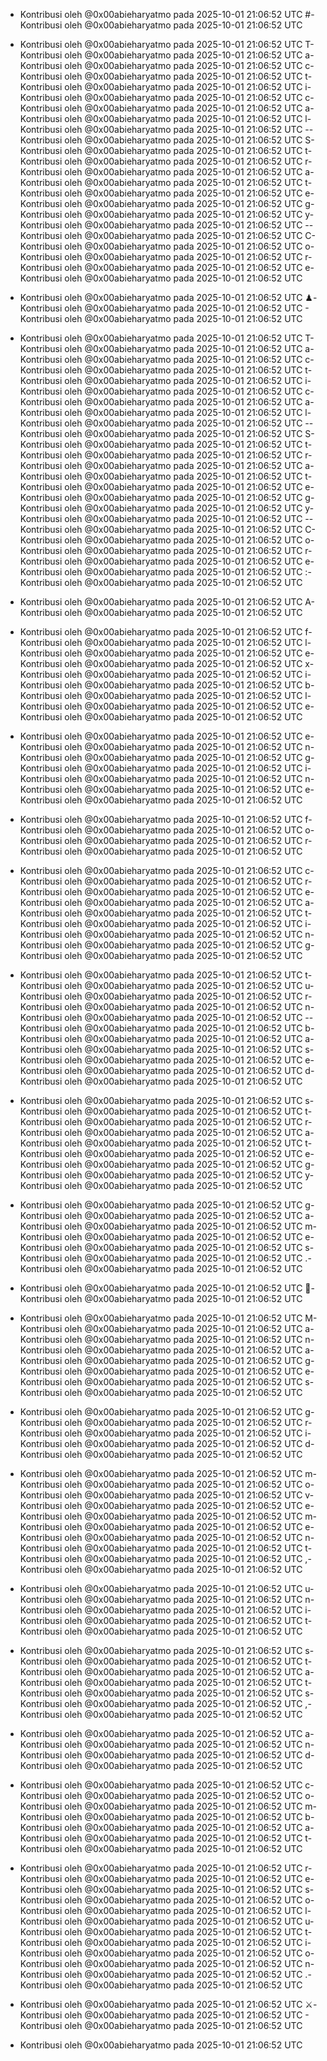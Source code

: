 - Kontribusi oleh @0x00abieharyatmo pada 2025-10-01 21:06:52 UTC
#- Kontribusi oleh @0x00abieharyatmo pada 2025-10-01 21:06:52 UTC
 - Kontribusi oleh @0x00abieharyatmo pada 2025-10-01 21:06:52 UTC
T- Kontribusi oleh @0x00abieharyatmo pada 2025-10-01 21:06:52 UTC
a- Kontribusi oleh @0x00abieharyatmo pada 2025-10-01 21:06:52 UTC
c- Kontribusi oleh @0x00abieharyatmo pada 2025-10-01 21:06:52 UTC
t- Kontribusi oleh @0x00abieharyatmo pada 2025-10-01 21:06:52 UTC
i- Kontribusi oleh @0x00abieharyatmo pada 2025-10-01 21:06:52 UTC
c- Kontribusi oleh @0x00abieharyatmo pada 2025-10-01 21:06:52 UTC
a- Kontribusi oleh @0x00abieharyatmo pada 2025-10-01 21:06:52 UTC
l- Kontribusi oleh @0x00abieharyatmo pada 2025-10-01 21:06:52 UTC
-- Kontribusi oleh @0x00abieharyatmo pada 2025-10-01 21:06:52 UTC
S- Kontribusi oleh @0x00abieharyatmo pada 2025-10-01 21:06:52 UTC
t- Kontribusi oleh @0x00abieharyatmo pada 2025-10-01 21:06:52 UTC
r- Kontribusi oleh @0x00abieharyatmo pada 2025-10-01 21:06:52 UTC
a- Kontribusi oleh @0x00abieharyatmo pada 2025-10-01 21:06:52 UTC
t- Kontribusi oleh @0x00abieharyatmo pada 2025-10-01 21:06:52 UTC
e- Kontribusi oleh @0x00abieharyatmo pada 2025-10-01 21:06:52 UTC
g- Kontribusi oleh @0x00abieharyatmo pada 2025-10-01 21:06:52 UTC
y- Kontribusi oleh @0x00abieharyatmo pada 2025-10-01 21:06:52 UTC
-- Kontribusi oleh @0x00abieharyatmo pada 2025-10-01 21:06:52 UTC
C- Kontribusi oleh @0x00abieharyatmo pada 2025-10-01 21:06:52 UTC
o- Kontribusi oleh @0x00abieharyatmo pada 2025-10-01 21:06:52 UTC
r- Kontribusi oleh @0x00abieharyatmo pada 2025-10-01 21:06:52 UTC
e- Kontribusi oleh @0x00abieharyatmo pada 2025-10-01 21:06:52 UTC

- Kontribusi oleh @0x00abieharyatmo pada 2025-10-01 21:06:52 UTC
♟- Kontribusi oleh @0x00abieharyatmo pada 2025-10-01 21:06:52 UTC
️- Kontribusi oleh @0x00abieharyatmo pada 2025-10-01 21:06:52 UTC
 - Kontribusi oleh @0x00abieharyatmo pada 2025-10-01 21:06:52 UTC
T- Kontribusi oleh @0x00abieharyatmo pada 2025-10-01 21:06:52 UTC
a- Kontribusi oleh @0x00abieharyatmo pada 2025-10-01 21:06:52 UTC
c- Kontribusi oleh @0x00abieharyatmo pada 2025-10-01 21:06:52 UTC
t- Kontribusi oleh @0x00abieharyatmo pada 2025-10-01 21:06:52 UTC
i- Kontribusi oleh @0x00abieharyatmo pada 2025-10-01 21:06:52 UTC
c- Kontribusi oleh @0x00abieharyatmo pada 2025-10-01 21:06:52 UTC
a- Kontribusi oleh @0x00abieharyatmo pada 2025-10-01 21:06:52 UTC
l- Kontribusi oleh @0x00abieharyatmo pada 2025-10-01 21:06:52 UTC
-- Kontribusi oleh @0x00abieharyatmo pada 2025-10-01 21:06:52 UTC
S- Kontribusi oleh @0x00abieharyatmo pada 2025-10-01 21:06:52 UTC
t- Kontribusi oleh @0x00abieharyatmo pada 2025-10-01 21:06:52 UTC
r- Kontribusi oleh @0x00abieharyatmo pada 2025-10-01 21:06:52 UTC
a- Kontribusi oleh @0x00abieharyatmo pada 2025-10-01 21:06:52 UTC
t- Kontribusi oleh @0x00abieharyatmo pada 2025-10-01 21:06:52 UTC
e- Kontribusi oleh @0x00abieharyatmo pada 2025-10-01 21:06:52 UTC
g- Kontribusi oleh @0x00abieharyatmo pada 2025-10-01 21:06:52 UTC
y- Kontribusi oleh @0x00abieharyatmo pada 2025-10-01 21:06:52 UTC
-- Kontribusi oleh @0x00abieharyatmo pada 2025-10-01 21:06:52 UTC
C- Kontribusi oleh @0x00abieharyatmo pada 2025-10-01 21:06:52 UTC
o- Kontribusi oleh @0x00abieharyatmo pada 2025-10-01 21:06:52 UTC
r- Kontribusi oleh @0x00abieharyatmo pada 2025-10-01 21:06:52 UTC
e- Kontribusi oleh @0x00abieharyatmo pada 2025-10-01 21:06:52 UTC
:- Kontribusi oleh @0x00abieharyatmo pada 2025-10-01 21:06:52 UTC
 - Kontribusi oleh @0x00abieharyatmo pada 2025-10-01 21:06:52 UTC
A- Kontribusi oleh @0x00abieharyatmo pada 2025-10-01 21:06:52 UTC
 - Kontribusi oleh @0x00abieharyatmo pada 2025-10-01 21:06:52 UTC
f- Kontribusi oleh @0x00abieharyatmo pada 2025-10-01 21:06:52 UTC
l- Kontribusi oleh @0x00abieharyatmo pada 2025-10-01 21:06:52 UTC
e- Kontribusi oleh @0x00abieharyatmo pada 2025-10-01 21:06:52 UTC
x- Kontribusi oleh @0x00abieharyatmo pada 2025-10-01 21:06:52 UTC
i- Kontribusi oleh @0x00abieharyatmo pada 2025-10-01 21:06:52 UTC
b- Kontribusi oleh @0x00abieharyatmo pada 2025-10-01 21:06:52 UTC
l- Kontribusi oleh @0x00abieharyatmo pada 2025-10-01 21:06:52 UTC
e- Kontribusi oleh @0x00abieharyatmo pada 2025-10-01 21:06:52 UTC
 - Kontribusi oleh @0x00abieharyatmo pada 2025-10-01 21:06:52 UTC
e- Kontribusi oleh @0x00abieharyatmo pada 2025-10-01 21:06:52 UTC
n- Kontribusi oleh @0x00abieharyatmo pada 2025-10-01 21:06:52 UTC
g- Kontribusi oleh @0x00abieharyatmo pada 2025-10-01 21:06:52 UTC
i- Kontribusi oleh @0x00abieharyatmo pada 2025-10-01 21:06:52 UTC
n- Kontribusi oleh @0x00abieharyatmo pada 2025-10-01 21:06:52 UTC
e- Kontribusi oleh @0x00abieharyatmo pada 2025-10-01 21:06:52 UTC
 - Kontribusi oleh @0x00abieharyatmo pada 2025-10-01 21:06:52 UTC
f- Kontribusi oleh @0x00abieharyatmo pada 2025-10-01 21:06:52 UTC
o- Kontribusi oleh @0x00abieharyatmo pada 2025-10-01 21:06:52 UTC
r- Kontribusi oleh @0x00abieharyatmo pada 2025-10-01 21:06:52 UTC
 - Kontribusi oleh @0x00abieharyatmo pada 2025-10-01 21:06:52 UTC
c- Kontribusi oleh @0x00abieharyatmo pada 2025-10-01 21:06:52 UTC
r- Kontribusi oleh @0x00abieharyatmo pada 2025-10-01 21:06:52 UTC
e- Kontribusi oleh @0x00abieharyatmo pada 2025-10-01 21:06:52 UTC
a- Kontribusi oleh @0x00abieharyatmo pada 2025-10-01 21:06:52 UTC
t- Kontribusi oleh @0x00abieharyatmo pada 2025-10-01 21:06:52 UTC
i- Kontribusi oleh @0x00abieharyatmo pada 2025-10-01 21:06:52 UTC
n- Kontribusi oleh @0x00abieharyatmo pada 2025-10-01 21:06:52 UTC
g- Kontribusi oleh @0x00abieharyatmo pada 2025-10-01 21:06:52 UTC
 - Kontribusi oleh @0x00abieharyatmo pada 2025-10-01 21:06:52 UTC
t- Kontribusi oleh @0x00abieharyatmo pada 2025-10-01 21:06:52 UTC
u- Kontribusi oleh @0x00abieharyatmo pada 2025-10-01 21:06:52 UTC
r- Kontribusi oleh @0x00abieharyatmo pada 2025-10-01 21:06:52 UTC
n- Kontribusi oleh @0x00abieharyatmo pada 2025-10-01 21:06:52 UTC
-- Kontribusi oleh @0x00abieharyatmo pada 2025-10-01 21:06:52 UTC
b- Kontribusi oleh @0x00abieharyatmo pada 2025-10-01 21:06:52 UTC
a- Kontribusi oleh @0x00abieharyatmo pada 2025-10-01 21:06:52 UTC
s- Kontribusi oleh @0x00abieharyatmo pada 2025-10-01 21:06:52 UTC
e- Kontribusi oleh @0x00abieharyatmo pada 2025-10-01 21:06:52 UTC
d- Kontribusi oleh @0x00abieharyatmo pada 2025-10-01 21:06:52 UTC
 - Kontribusi oleh @0x00abieharyatmo pada 2025-10-01 21:06:52 UTC
s- Kontribusi oleh @0x00abieharyatmo pada 2025-10-01 21:06:52 UTC
t- Kontribusi oleh @0x00abieharyatmo pada 2025-10-01 21:06:52 UTC
r- Kontribusi oleh @0x00abieharyatmo pada 2025-10-01 21:06:52 UTC
a- Kontribusi oleh @0x00abieharyatmo pada 2025-10-01 21:06:52 UTC
t- Kontribusi oleh @0x00abieharyatmo pada 2025-10-01 21:06:52 UTC
e- Kontribusi oleh @0x00abieharyatmo pada 2025-10-01 21:06:52 UTC
g- Kontribusi oleh @0x00abieharyatmo pada 2025-10-01 21:06:52 UTC
y- Kontribusi oleh @0x00abieharyatmo pada 2025-10-01 21:06:52 UTC
 - Kontribusi oleh @0x00abieharyatmo pada 2025-10-01 21:06:52 UTC
g- Kontribusi oleh @0x00abieharyatmo pada 2025-10-01 21:06:52 UTC
a- Kontribusi oleh @0x00abieharyatmo pada 2025-10-01 21:06:52 UTC
m- Kontribusi oleh @0x00abieharyatmo pada 2025-10-01 21:06:52 UTC
e- Kontribusi oleh @0x00abieharyatmo pada 2025-10-01 21:06:52 UTC
s- Kontribusi oleh @0x00abieharyatmo pada 2025-10-01 21:06:52 UTC
.- Kontribusi oleh @0x00abieharyatmo pada 2025-10-01 21:06:52 UTC
 - Kontribusi oleh @0x00abieharyatmo pada 2025-10-01 21:06:52 UTC
🧠- Kontribusi oleh @0x00abieharyatmo pada 2025-10-01 21:06:52 UTC
 - Kontribusi oleh @0x00abieharyatmo pada 2025-10-01 21:06:52 UTC
M- Kontribusi oleh @0x00abieharyatmo pada 2025-10-01 21:06:52 UTC
a- Kontribusi oleh @0x00abieharyatmo pada 2025-10-01 21:06:52 UTC
n- Kontribusi oleh @0x00abieharyatmo pada 2025-10-01 21:06:52 UTC
a- Kontribusi oleh @0x00abieharyatmo pada 2025-10-01 21:06:52 UTC
g- Kontribusi oleh @0x00abieharyatmo pada 2025-10-01 21:06:52 UTC
e- Kontribusi oleh @0x00abieharyatmo pada 2025-10-01 21:06:52 UTC
s- Kontribusi oleh @0x00abieharyatmo pada 2025-10-01 21:06:52 UTC
 - Kontribusi oleh @0x00abieharyatmo pada 2025-10-01 21:06:52 UTC
g- Kontribusi oleh @0x00abieharyatmo pada 2025-10-01 21:06:52 UTC
r- Kontribusi oleh @0x00abieharyatmo pada 2025-10-01 21:06:52 UTC
i- Kontribusi oleh @0x00abieharyatmo pada 2025-10-01 21:06:52 UTC
d- Kontribusi oleh @0x00abieharyatmo pada 2025-10-01 21:06:52 UTC
 - Kontribusi oleh @0x00abieharyatmo pada 2025-10-01 21:06:52 UTC
m- Kontribusi oleh @0x00abieharyatmo pada 2025-10-01 21:06:52 UTC
o- Kontribusi oleh @0x00abieharyatmo pada 2025-10-01 21:06:52 UTC
v- Kontribusi oleh @0x00abieharyatmo pada 2025-10-01 21:06:52 UTC
e- Kontribusi oleh @0x00abieharyatmo pada 2025-10-01 21:06:52 UTC
m- Kontribusi oleh @0x00abieharyatmo pada 2025-10-01 21:06:52 UTC
e- Kontribusi oleh @0x00abieharyatmo pada 2025-10-01 21:06:52 UTC
n- Kontribusi oleh @0x00abieharyatmo pada 2025-10-01 21:06:52 UTC
t- Kontribusi oleh @0x00abieharyatmo pada 2025-10-01 21:06:52 UTC
,- Kontribusi oleh @0x00abieharyatmo pada 2025-10-01 21:06:52 UTC
 - Kontribusi oleh @0x00abieharyatmo pada 2025-10-01 21:06:52 UTC
u- Kontribusi oleh @0x00abieharyatmo pada 2025-10-01 21:06:52 UTC
n- Kontribusi oleh @0x00abieharyatmo pada 2025-10-01 21:06:52 UTC
i- Kontribusi oleh @0x00abieharyatmo pada 2025-10-01 21:06:52 UTC
t- Kontribusi oleh @0x00abieharyatmo pada 2025-10-01 21:06:52 UTC
 - Kontribusi oleh @0x00abieharyatmo pada 2025-10-01 21:06:52 UTC
s- Kontribusi oleh @0x00abieharyatmo pada 2025-10-01 21:06:52 UTC
t- Kontribusi oleh @0x00abieharyatmo pada 2025-10-01 21:06:52 UTC
a- Kontribusi oleh @0x00abieharyatmo pada 2025-10-01 21:06:52 UTC
t- Kontribusi oleh @0x00abieharyatmo pada 2025-10-01 21:06:52 UTC
s- Kontribusi oleh @0x00abieharyatmo pada 2025-10-01 21:06:52 UTC
,- Kontribusi oleh @0x00abieharyatmo pada 2025-10-01 21:06:52 UTC
 - Kontribusi oleh @0x00abieharyatmo pada 2025-10-01 21:06:52 UTC
a- Kontribusi oleh @0x00abieharyatmo pada 2025-10-01 21:06:52 UTC
n- Kontribusi oleh @0x00abieharyatmo pada 2025-10-01 21:06:52 UTC
d- Kontribusi oleh @0x00abieharyatmo pada 2025-10-01 21:06:52 UTC
 - Kontribusi oleh @0x00abieharyatmo pada 2025-10-01 21:06:52 UTC
c- Kontribusi oleh @0x00abieharyatmo pada 2025-10-01 21:06:52 UTC
o- Kontribusi oleh @0x00abieharyatmo pada 2025-10-01 21:06:52 UTC
m- Kontribusi oleh @0x00abieharyatmo pada 2025-10-01 21:06:52 UTC
b- Kontribusi oleh @0x00abieharyatmo pada 2025-10-01 21:06:52 UTC
a- Kontribusi oleh @0x00abieharyatmo pada 2025-10-01 21:06:52 UTC
t- Kontribusi oleh @0x00abieharyatmo pada 2025-10-01 21:06:52 UTC
 - Kontribusi oleh @0x00abieharyatmo pada 2025-10-01 21:06:52 UTC
r- Kontribusi oleh @0x00abieharyatmo pada 2025-10-01 21:06:52 UTC
e- Kontribusi oleh @0x00abieharyatmo pada 2025-10-01 21:06:52 UTC
s- Kontribusi oleh @0x00abieharyatmo pada 2025-10-01 21:06:52 UTC
o- Kontribusi oleh @0x00abieharyatmo pada 2025-10-01 21:06:52 UTC
l- Kontribusi oleh @0x00abieharyatmo pada 2025-10-01 21:06:52 UTC
u- Kontribusi oleh @0x00abieharyatmo pada 2025-10-01 21:06:52 UTC
t- Kontribusi oleh @0x00abieharyatmo pada 2025-10-01 21:06:52 UTC
i- Kontribusi oleh @0x00abieharyatmo pada 2025-10-01 21:06:52 UTC
o- Kontribusi oleh @0x00abieharyatmo pada 2025-10-01 21:06:52 UTC
n- Kontribusi oleh @0x00abieharyatmo pada 2025-10-01 21:06:52 UTC
.- Kontribusi oleh @0x00abieharyatmo pada 2025-10-01 21:06:52 UTC
 - Kontribusi oleh @0x00abieharyatmo pada 2025-10-01 21:06:52 UTC
⚔- Kontribusi oleh @0x00abieharyatmo pada 2025-10-01 21:06:52 UTC
️- Kontribusi oleh @0x00abieharyatmo pada 2025-10-01 21:06:52 UTC

- Kontribusi oleh @0x00abieharyatmo pada 2025-10-01 21:06:52 UTC
